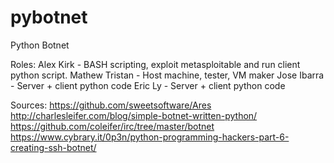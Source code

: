 # pybotnet
Python Botnet

Roles:
Alex Kirk - BASH scripting, exploit metasploitable and run client python script.
Mathew Tristan - Host machine, tester, VM maker
Jose Ibarra - Server + client python code
Eric Ly - Server + client python code

Sources:
https://github.com/sweetsoftware/Ares
http://charlesleifer.com/blog/simple-botnet-written-python/
https://github.com/coleifer/irc/tree/master/botnet
https://www.cybrary.it/0p3n/python-programming-hackers-part-6-creating-ssh-botnet/